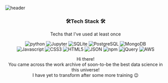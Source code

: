 ![header](https://capsule-render.vercel.app/api?type=wave&color=gradient&height=300&section=header&text=Hyunwoo%20Kim&fontSize=90)

<h3 align="center"> 🛠️Tech Stack 🛠️</h3>

<p align="center"> Techs that I've used at least once </p>

<p align = "center">
<img alt="python" src= "https://img.shields.io/badge/Python-3766AB?style=flat-square&logo=Python&logoColor=white"> <img alt="Jupyter" src= "https://img.shields.io/badge/Jupyter-F37626?style=flat-square&logo=Jupyter&logoColor=white"> <img alt="SQLite" src= https://img.shields.io/badge/SQLite-003B57?style=flat-square&logo=SQLite&logoColor=white> <img alt="PostgreSQL" src= "https://img.shields.io/badge/PostgreSQL-4169E1?style=flat-square&logo=PostgreSQL&logoColor=white"> <img alt="MongoDB" src= "https://img.shields.io/badge/MongoDB-47A248?style=flat-square&logo=MongoDB&logoColor=white"><br/>
  <img alt="Javascript" src= "https://img.shields.io/badge/JavaScript-F7DF1E?style=flat-square&logo=JavaScript&logoColor=white"> <img alt="CSS3" src= "https://img.shields.io/badge/CSS3-1572B6?style=flat-square&logo=CSS3&logoColor=white"> <img alt="HTML5" src= "https://img.shields.io/badge/HTML5-E34F26?style=flat-square&logo=HTML5&logoColor=white"> <img alt="JSON" src= "https://img.shields.io/badge/JSON-000000?style=flat-square&logo=JSON&logoColor=white"> <img alt="npm" src= "https://img.shields.io/badge/npm-CB3837?style=flat-square&logo=npm&logoColor=white"> <img alt="jQuery" src= "https://img.shields.io/badge/jQuery-0769AD?style=flat-square&logo=jQuery&logoColor=white"> <img alt="AWS" src= "https://img.shields.io/badge/AWS-232F3E?style=flat-square&logo=AmazonAWS&logoColor=white"> </p>

<div background-color="white">
<p align="center">
Hi there! <br/>
You came across the work archive of soon-to-be the best data science in this universe! <br/>
I have yet to transform after some more training 😉 <br/>
</p>
</div>

